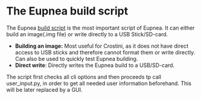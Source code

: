 # The Eupnea build script

The Eupnea [build script](https://github.com/eupnea-linux/eupnea/blob/main/build.py) is the most important script of
Eupnea.
It can either build an image(.img file) or write directly to a USB Stick/SD-card.

* **Building an image:** Most useful for Crostini, as it does not have direct access to USB sticks and therefore cannot
  format them or write directly. Can also be used to quickly test Eupnea building.
* **Direct write**: Directly writes the Eupnea build to a USB/SD-card.

The script first checks all cli options and then proceeds tp call user_input.py, in order to get all needed user
information beforehand. This will be later replaced by a GUI.
